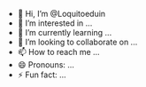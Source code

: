 - 👋 Hi, I’m @Loquitoeduin
- 👀 I’m interested in ...
- 🌱 I’m currently learning ...
- 💞️ I’m looking to collaborate on ...
- 📫 How to reach me ...
- 😄 Pronouns: ...
- ⚡ Fun fact: ...

<!---
Loquitoeduin/Loquitoeduin is a ✨ special ✨ repository because its `README.md` (this file) appears on your GitHub profile.
You can click the Preview link to take a look at your changes.
--->
